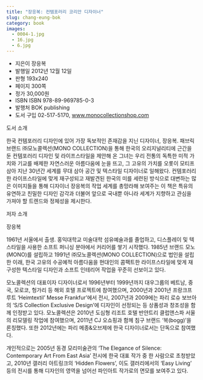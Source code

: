 ```yaml
---
title: "장응복: 컨템포러리 코리안 디자이너"
slug: chang-eung-bok
category: book
images:
  - 0004-1.jpg
  - 16.jpg
  - 6.jpg
---
```


* 지은이 장응복 
* 발행일 2012년 12월 12일
* 판형 193x240
* 페이지 300쪽
* 정가 30,000원   
* ISBN ISBN 978-89-969785-0-3
* 발행처 BOK publishing 
* 도서 구입 02-517-5170, www.monocollectionshop.com

도서 소개

한국 컨템포러리 디자인에 있어 가장 독보적인 존재감을 지닌 디자이너, 장응복. 패브릭 브랜드 ㈜모노콜렉션(MONO COLLECTION)을 통해 한국의 오리지널리티에 근간을 둔 컨템포러리 디자인 및 라이프스타일을 제안해 온 그녀는 우리 전통의 독특한 미적 가치와 기교를 배제한 자연스러운 아름다움에 눈을 뜨고, 그 고유의 가치를 오롯이 모티프 삼아 지난 30년간 세계를 무대 삼아 공간 및 텍스타일 디자이너로 일해왔다. 컨템포러리한 라이프스타일에 맞게 재구성되고 재발견된  한국의 미를 세련된 방식으로 대변하는 많은 이미지들을 통해 디자이너 장응복의 작업 세계를 총망라해 보여주는 이 책은 특유의 유연하고 친밀한 디자인 감각과 더불어 앞으로 국내뿐 아니라 세계가 지향하고 관심을 가져야 할 트렌드와 정체성을 제시한다.    

저자 소개

장응복

1961년 서울에서 출생. 홍익대학교 미술대학 섬유예술과를 졸업하고, 디스플레이 및 텍스타일을 사용한 소프트 퍼니싱 분야에서 커리어를 쌓기 시작했다. 1985년 브랜드 모노(MONO)를 설립하고 1991년 ㈜모노콜렉션(MONO COLLECTION)으로 법인을 설립한 이래, 한국 고유의 수공예적 아름다움을 현대인의 콤팩트한 라이프스타일에 맞게 재구성한 텍스타일 디자인과 소프트 인테리어 작업을 꾸준히 선보이고 있다.

모노콜렉션의 대표이자 디자이너로서 1996년부터 1999년까지 대우그룹의 베트남, 중국, 모로코, 헝가리 등 해외 호텔 프로젝트에 참여했으며, 2000년과 2001년 프랑크프루트 ‘Heimtextil’ Messe Frankfur’에서 전시, 2007년과 2009에는 파리 로슈 보브아의 ‘S/S Collection Exclusive Design’에 디자인이 선정되는 등 상품성과 창조성을 함께 인정받고 있다. 모노콜렉션은 2010년 도심형 리조트 호텔 반얀트리 클럽앤스파 서울의 리모델링 작업에 참여했으며, 2011년 CJ 오쇼핑과 함께 침구 브랜드 ‘복(bogg)’을 론칭했다. 또한 2012년에는 파리 메종&오브제에 한국 디자이너로서는 단독으로 참여했다.

개인적으로는 2005년 동경 모리미술관의 ‘The Elegance of Silence: Contemporary Art From East Asia’ 전시에 한국 대표 작가 중 한 사람으로 초청받았고, 2010년 갤러리 아트링크의 ‘Hidden Flowers’, 이도 갤러리에서의 ‘Easy Living’ 등의 전시를 통해 디자인의 영역을 넘어선 파인아트 작가로의 면모를 보여주고 있다.
